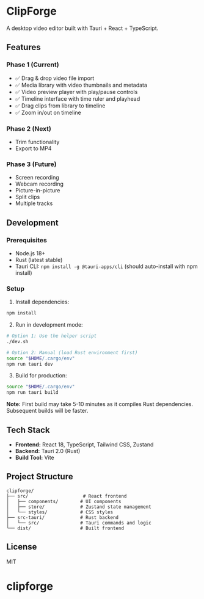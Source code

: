 # ClipForge

A desktop video editor built with Tauri + React + TypeScript.

## Features

### Phase 1 (Current)
- ✅ Drag & drop video file import
- ✅ Media library with video thumbnails and metadata
- ✅ Video preview player with play/pause controls
- ✅ Timeline interface with time ruler and playhead
- ✅ Drag clips from library to timeline
- ✅ Zoom in/out on timeline

### Phase 2 (Next)
- Trim functionality
- Export to MP4

### Phase 3 (Future)
- Screen recording
- Webcam recording
- Picture-in-picture
- Split clips
- Multiple tracks

## Development

### Prerequisites
- Node.js 18+
- Rust (latest stable)
- Tauri CLI: `npm install -g @tauri-apps/cli` (should auto-install with npm install)

### Setup

1. Install dependencies:
```bash
npm install
```

2. Run in development mode:
```bash
# Option 1: Use the helper script
./dev.sh

# Option 2: Manual (load Rust environment first)
source "$HOME/.cargo/env"
npm run tauri dev
```

3. Build for production:
```bash
source "$HOME/.cargo/env"
npm run tauri build
```

**Note:** First build may take 5-10 minutes as it compiles Rust dependencies. Subsequent builds will be faster.

## Tech Stack

- **Frontend:** React 18, TypeScript, Tailwind CSS, Zustand
- **Backend:** Tauri 2.0 (Rust)
- **Build Tool:** Vite

## Project Structure

```
clipforge/
├── src/                    # React frontend
│   ├── components/        # UI components
│   ├── store/             # Zustand state management
│   └── styles/            # CSS styles
├── src-tauri/             # Rust backend
│   └── src/               # Tauri commands and logic
└── dist/                  # Built frontend
```

## License

MIT

# clipforge
